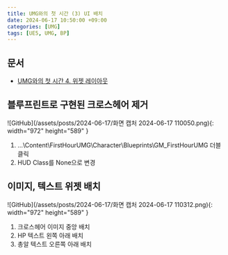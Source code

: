 ```yaml
---
title: UMG와의 첫 시간 (3) UI 배치
date: 2024-06-17 10:50:00 +09:00
categories: [UMG]
tags: [UE5, UMG, BP]
---
```


## 문서

- [UMG와의 첫 시간 4. 위젯 레이아웃](https://dev.epicgames.com/community/learning/courses/Q7l/unreal-engine-umg/7PRd/unreal-engine-cdfc7b)

## ​블루프린트로 구현된 크로스헤어 제거

![GitHub](/assets/posts/2024-06-17/화면 캡처 2024-06-17 110050.png){: width="972" height="589" }

1. ...\Content\FirstHourUMG\Character\Blueprints\GM_FirstHourUMG 더블클릭
2. HUD Class를 None으로 변경

## 이미지, 텍스트 위젯 배치

![GitHub](/assets/posts/2024-06-17/화면 캡처 2024-06-17 110312.png){: width="972" height="589" }

1. 크로스헤어 이미지 중앙 배치
2. HP 텍스트 왼쪽 아래 배치
3. 총알 텍스트 오른쪽 아래 배치
